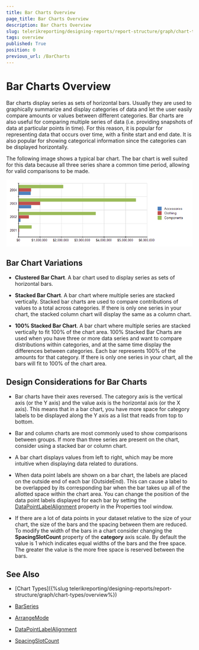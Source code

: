 ```yaml
---
title: Bar Charts Overview
page_title: Bar Charts Overview
description: Bar Charts Overview
slug: telerikreporting/designing-reports/report-structure/graph/chart-types/bar-charts/overview
tags: overview
published: True
position: 0
previous_url: /BarCharts
---
```


# Bar Charts Overview

Bar charts display series as sets of horizontal bars. Usually they are used to graphically summarize and display categories of data and let the user easily compare amounts or values between different categories. Bar charts are also useful for comparing multiple series of data (i.e. providing snapshots of data at particular points in time). For this reason, it is popular for representing data that occurs over time, with a finite start and end date. It is also popular for showing categorical information since the categories can be displayed horizontally.

The following image shows a typical bar chart. The bar chart is well suited for this data because all three series share a common time period, allowing for valid comparisons to be made. 

  ![graph bars\Bar Chart](images/Graph/BarChart.png)

## Bar Chart Variations

* __Clustered Bar Chart__. A bar chart used to display series as sets of horizontal bars.

* __Stacked Bar Chart__. A bar chart where multiple series are stacked vertically. Stacked bar charts are used to compare contributions of values to a total across categories. If there is only one series in your chart, the stacked column chart will  display the same as a column chart. 

* __100% Stacked Bar Chart__. A bar chart where multiple series are stacked vertically to fit 100% of the chart area. 100% Stacked Bar Charts are used when you have three or more data series and want to compare distributions within categories, and at the same time display the differences between categories. Each bar represents 100% of the amounts for that category. If there is only one series in your chart, all the bars will fit to 100% of the chart area. 

## Design Considerations for Bar Charts

* Bar charts have their axes reversed. The category axis is the vertical axis (or the Y axis) and the value axis is the horizontal axis (or the X axis). This means that in a bar chart, you have more space for category labels to be displayed along the Y axis as a list that reads from top to bottom.

* Bar and column charts are most commonly used to show comparisons between groups. If more than three series are present on the chart, consider using a stacked bar or column chart.

* A bar chart displays values from left to right, which may be more intuitive when displaying data related to durations.

* When data point labels are shown on a bar chart, the labels are placed on the outside end of each bar (OutsideEnd). This can cause a label to be overlapped by its corresponding bar when the bar takes up all of the allotted space within the chart area. You can change the position of the data point labels displayed for each bar by setting the  [DataPointLabelAlignment](/reporting/api/Telerik.Reporting.BarSeries#Telerik_Reporting_BarSeries_DataPointLabelAlignment) property in the Properties tool window.

* If there are a lot of data points in your dataset relative to the size of your chart, the size of the bars and the spacing between them are reduced. To modify the width of the bars in a chart consider changing the __SpacingSlotCount__ property of the __category__ axis scale. By default the value is 1 which indicates equal widths of the bars and the free space. The greater the value is the more free space is reserved between the bars.


## See Also

* [Chart Types]({%slug telerikreporting/designing-reports/report-structure/graph/chart-types/overview%}) 

* [BarSeries](/reporting/api/Telerik.Reporting.BarSeries)  

* [ArrangeMode](/reporting/api/Telerik.Reporting.GraphSeries2D#Telerik_Reporting_GraphSeries2D_ArrangeMode)  

* [DataPointLabelAlignment](/reporting/api/Telerik.Reporting.BarSeries#Telerik_Reporting_BarSeries_DataPointLabelAlignment)  

* [SpacingSlotCount](/reporting/api/Telerik.Reporting.Scale#Telerik_Reporting_Scale_SpacingSlotCount)
